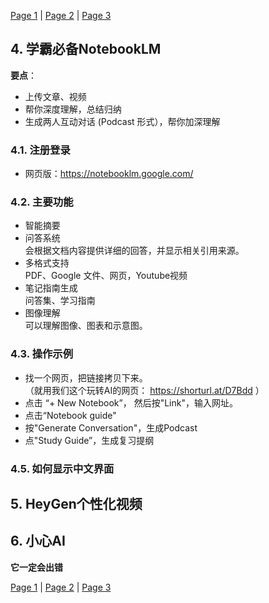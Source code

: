 [Page 1](index.md) | [Page 2](page2.md) | [Page 3](page3.md)

## 4. 学霸必备NotebookLM
**要点**：
- 上传文章、视频
- 帮你深度理解，总结归纳
- 生成两人互动对话 (Podcast 形式），帮你加深理解

### 4.1. 注册登录
- 网页版：https://notebooklm.google.com/

### 4.2. 主要功能
- 智能摘要 
- 问答系统   
  会根据文档内容提供详细的回答，并显示相关引用来源。
- 多格式支持  
  PDF、Google 文件、网页，Youtube视频
- 笔记指南生成   
  问答集、学习指南
- 图像理解  
  可以理解图像、图表和示意图。

### 4.3. 操作示例
- 找一个网页，把链接拷贝下来。  
  （就用我们这个玩转AI的网页： https://shorturl.at/D7Bdd ）
- 点击 “+ New Notebook”， 然后按"Link"，输入网址。
- 点击“Notebook guide"
- 按"Generate Conversation"，生成Podcast
- 点"Study Guide”，生成复习提纲

### 4.5. 如何显示中文界面 

## 5. HeyGen个性化视频

## 6. 小心AI
**它一定会出错**

[Page 1](index.md) | [Page 2](page2.md) | [Page 3](page3.md)
